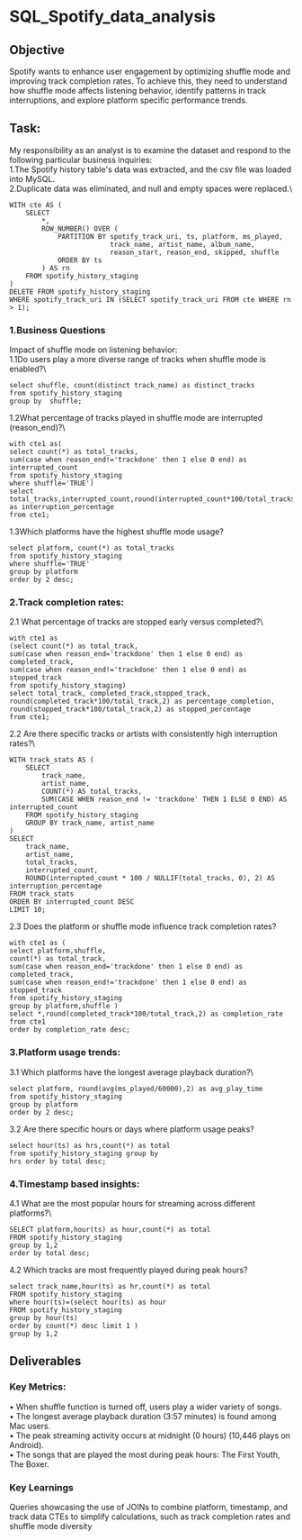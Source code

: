 # SQL_Spotify_data_analysis
## Objective
Spotify wants to enhance user engagement by optimizing shuffle mode and improving track completion rates. To achieve this, they need to understand how shuffle mode affects listening behavior, identify patterns in track interruptions, and explore platform specific performance trends.

## Task:
My responsibility as an analyst is to examine the dataset and respond to the following particular business inquiries:\
      1.The Spotify history table's data was extracted, and the csv file was loaded into MySQL.\
      2.Duplicate data was eliminated, and null and empty spaces were replaced.\
```
WITH cte AS (
    SELECT 
        *, 
        ROW_NUMBER() OVER (
            PARTITION BY spotify_track_uri, ts, platform, ms_played, 
                         track_name, artist_name, album_name, 
                         reason_start, reason_end, skipped, shuffle 
            ORDER BY ts
        ) AS rn
    FROM spotify_history_staging
)
DELETE FROM spotify_history_staging 
WHERE spotify_track_uri IN (SELECT spotify_track_uri FROM cte WHERE rn > 1);
```
    

### 1.Business Questions
Impact of shuffle mode on listening behavior:\
1.1Do users play a more diverse range of tracks when shuffle mode is enabled?\
```
select shuffle, count(distinct track_name) as distinct_tracks
from spotify_history_staging
group by  shuffle;
```
1.2What percentage of tracks played in shuffle mode are interrupted (reason_end)?\
```
with cte1 as(
select count(*) as total_tracks,
sum(case when reason_end!='trackdone' then 1 else 0 end) as interrupted_count
from spotify_history_staging
where shuffle='TRUE')
select total_tracks,interrupted_count,round(interrupted_count*100/total_tracks,2) as interruption_percentage 
from cte1;

```
1.3Which platforms have the highest shuffle mode usage?
```
select platform, count(*) as total_tracks
from spotify_history_staging
where shuffle='TRUE'
group by platform
order by 2 desc; 
```

### 2.Track completion rates:
2.1 What percentage of tracks are stopped early versus completed?\
```
with cte1 as
(select count(*) as total_track, 
sum(case when reason_end='trackdone' then 1 else 0 end) as completed_track,
sum(case when reason_end!='trackdone' then 1 else 0 end) as stopped_track
from spotify_history_staging)
select total_track, completed_track,stopped_track,
round(completed_track*100/total_track,2) as percentage_completion,
round(stopped_track*100/total_track,2) as stopped_percentage
from cte1;

```
2.2 Are there specific tracks or artists with consistently high interruption rates?\
```
WITH track_stats AS (
    SELECT 
        track_name, 
        artist_name, 
        COUNT(*) AS total_tracks,
        SUM(CASE WHEN reason_end != 'trackdone' THEN 1 ELSE 0 END) AS interrupted_count
    FROM spotify_history_staging
    GROUP BY track_name, artist_name
)
SELECT 
    track_name, 
    artist_name, 
    total_tracks, 
    interrupted_count,
    ROUND(interrupted_count * 100 / NULLIF(total_tracks, 0), 2) AS interruption_percentage
FROM track_stats
ORDER BY interrupted_count DESC
LIMIT 10;

```
2.3 Does the platform or shuffle mode influence track completion rates?
```
with cte1 as (
select platform,shuffle, 
count(*) as total_track, 
sum(case when reason_end='trackdone' then 1 else 0 end) as completed_track,
sum(case when reason_end!='trackdone' then 1 else 0 end) as stopped_track
from spotify_history_staging
group by platform,shuffle )
select *,round(completed_track*100/total_track,2) as completion_rate 
from cte1
order by completion_rate desc;
```

### 3.Platform usage trends:
3.1 Which platforms have the longest average playback duration?\
```
select platform, round(avg(ms_played/60000),2) as avg_play_time
from spotify_history_staging
group by platform
order by 2 desc;
```
3.2 Are there specific hours or days where platform usage peaks?
```
select hour(ts) as hrs,count(*) as total 
from spotify_history_staging group by 
hrs order by total desc;

```

### 4.Timestamp based insights:
4.1 What are the most popular hours for streaming across different platforms?\
```
SELECT platform,hour(ts) as hour,count(*) as total
FROM spotify_history_staging
group by 1,2
order by total desc;
```
4.2 Which tracks are most frequently played during peak hours?
```
select track_name,hour(ts) as hr,count(*) as total
FROM spotify_history_staging
where hour(ts)=(select hour(ts) as hour 
FROM spotify_history_staging 
group by hour(ts)
order by count(*) desc limit 1 )
group by 1,2 
```

## Deliverables
### Key Metrics:
•	When shuffle function is turned off, users play a wider variety of songs.\
•	 The longest average playback duration (3:57 minutes) is found among Mac users.\
•	The peak streaming activity occurs at midnight (0 hours) (10,446 plays on Android).\
•	The songs that are played the most during peak hours: The First Youth, The Boxer.

### Key Learnings
Queries showcasing the use of JOINs to combine platform, timestamp, and track data
CTEs to simplify calculations, such as track completion rates and shuffle mode diversity
